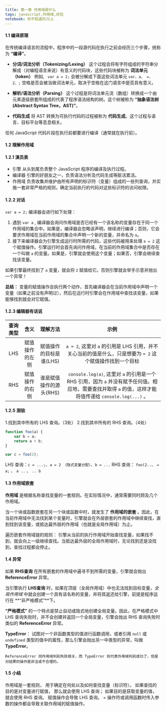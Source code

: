```yaml
---
title: 第一章 作用域是什么
tags: javascript,作用域,闭包
notebook: 你不知道的JS上
---
```


#### 1.1 编译原理
 在传统编译语言的流程中，程序中的一段源代码在执行之前会经历三个步骤，统称为 **“编译”**。
 -  **分词/词法分析（Tokenizing/Lexing）**
 这个过程会将有字符组成的字符串分解成（对编程语言来说）有意义的代码块，这些代码块被称为 **词法单元（token）**
 例如, 
 ``` var a = 2;```
会被分解成下面这些词法单元
 ```var、a、 =、 2、;```
空格是否会被当做词法单元，取决于空格在这门语言中是否具有意义。
 
 -  **解析/语法分析（Parsing）**
 这个过程是将词法单元流（数组）转换成一个由元素逐级嵌套所组成的代表了程序语法结构的树。这个树被称为 **“抽象语法树(Abstract Syntax Tree，AST)”**。
 - **代码生成**
 将 AST 转换为可执行代码的过程被称为 **代码生成**。这个过程与语言、目标平台等息息相关。

任何 JavaScript 代码片段在执行前都要进行编译（通常就在执行前）。

#### 1.2 理解作用域
#### 1.2.1 演员表
- 引擎
从头到尾负责整个 JavaScript 程序的编译及执行过程。
- 编译器
引擎的好朋友之一，负责语法分析及代码生成等脏活累活。
- 作用域
负责收集并维护由所有声明的标识符（变量）组成的一些列查询，并实施一套非常严格的规则，确定当前执行的代码对这些标识符的访问权限。

#### 1.2.2 对话
`var a = 2;`
编译器会进行如下处理：
 1. 遇到 `var a` , 编译器会询问作用域是否已经有一个该名称的变量存在于同一个作用域的集合中。如果是，编译器会忽略该声明，继续进行编译；否则，它会要求作用域在当前作用域的集合中声明一个新的变量，并命名为 `a`。
 2. 接下来编译器会为引擎生成运行时所需的代码，这些代码被用来处理 `a = 2` 这个赋值操作。引擎运行时会首先询问作用域，在当前的作用域集合中是否存在一个叫做 `a` 的变量。如果是，引擎就会使用这个变量；如果否，引擎会继续查找该变量。

如果引擎最终找到了 `a` 变量，就会将 `2` 赋值给它。否则引擎就会举手示意并抛出一个异常！

**总结：** 变量的赋值操作会执行两个动作，首先编译器会在当前作用域中声明一个变量（如果之前没有声明过），然后在运行时引擎会在作用域中查找该变量，如果能够找到就会对它赋值。

#### 1.2.3 编辑器有话说
|	查询类型			|		  含义  |	  理解方法 	|示例|
|  :------:  |  :------:  |  :------:  |	:------:	|
|  LHS  |  赋值操作的左侧  |  赋值操作的目标是谁(LHS)  |	```a = 2```, 这里对 ```a``` 的引用是 LHS 引用，并不关心当前的值是什么，只是想要为 ```= 2``` 这个赋值操作找到一个目标	|
|  RHS  |  赋值操作的右侧  |  谁是赋值操作的源头(RHS)  |	```console.log(a)```, 	这里对 ```a``` 的引用是一个 RHS 引用，因为 ```a``` 并没有赋予任何值。相应地，需要查找并取得 ```a```  的值，这样才能将值传递给 ```console.log(...)``` 。|

#### 1.2.5 测验
1.找到其中所有的 LHS 查询。（3处）
2.找到其中所有的 RHS 查询。（4处）

```javascript
function foo(a) {
	var b = a;
	return a + b;
}

var c = foo(2);
```
LHS 查询：```c = ...;```、```a = 2 （隐式变量分配）```、```b = ...```
RHS 查询： ```foo(2..```、 ```= a;``` 、 ```a ..``` 、 ```.. b```

#### 1.3 作用域嵌套
**作用域** 是根据名称查找变量的一套规则。在实际情况中，通常需要同时顾及几个作用域。

当一个块或函数嵌套在另一个块或函数中时，就发生了 **作用域的嵌套** 。因此，在当前作用域中无法找到某个变量时，引擎就会在外层嵌套的作用域中继续查找，直到找到该变量，或抵达最外层的作用域（也就是全局作用域）为止。

遍历嵌套作用域链的规则： 引擎从当前的执行作用域开始查找变量，如果找不到，就会向上一级继续查找。当抵达最外层的全局作用域时，无论找到还是没找到，查找过程都会停止。

#### 1.4 异常
如果 **RHS查询** 在所有嵌套的作用域中遍寻不到所需的变量，引擎就会抛出 **ReferenceError** 异常。 

当引擎执行 **LHS查询** 时，如果在顶层（全局作用域）中也无法找到目标变量，*全局作用域* 中就会创建一个具有该名称的变量，并将其返还给引擎，前提是程序运行在 **“非严格模式”**下。

**“严格模式”** 的一个特点是禁止自动或隐式地创建全局变量。因此，在严格模式中 LHS 查询失败时，并不会创建并返回一个全局变量，引擎会抛出 RHS 查询失败时类似的 **ReferenceError** 异常。

**TypeError**： 试图对一个非函数类型的值进行函数调用，或者引用 ```null``` 或 ```undefined``` 类型的值中的属性，那么引擎会抛出另一中类型的异常，叫做 **TypeError**。

```ReferenceError 同作用域判别失败相关，而 TypeError 则代表作用域判别成功了，但是对结果的操作是非法或不合理的。```

#### 1.5 小结
作用域是一套规则， 用于确定在何处以及如何查找变量（标识符）。 如果查找的目的是对变量进行赋值， 那么就会使用 LHS 查询； 如果目的是获取变量的值， 就会使用 RHS 查询。
赋值操作会导致 LHS 查询。 = 操作符或调用函数时传入参数的操作都会导致关联作用域的赋值操作。